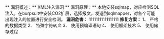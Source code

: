 ** 漏洞概述：**
XML注入漏洞
** 漏洞原理：**
本地安装sqlmap，对应检测SQL注入。在burpsuit中安装CO2扩展，选择报文，发送到sqlmapper，对各个可能出现注入的位置进行安全检测。
**漏洞危害：**
11111111111111111
**修复方案：**
1、	严格的数据类型
2、	特殊字符转义
3、	使用预编译语句
4、	使用框架技术
5、	使用储存过程

